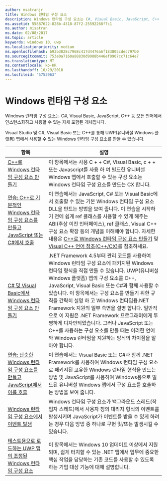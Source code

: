 ```yaml
---
author: msatranjr
title: Windows 런타임 구성 요소
description: Windows 런타임 구성 요소는 C#, Visual Basic, JavaScript, C++ 등 모든 언어에서 인스턴스화하고 사용할 수 있는 자체 포함된 개체입니다.
ms.assetid: 55887622-828b-4318-87f2-25592268f7c1
ms.author: misatran
ms.date: 02/08/2017
ms.topic: article
keywords: windows 10, uwp
ms.localizationpriority: medium
ms.openlocfilehash: b93b3028c7968c417d4476a6f183805cdec797b0
ms.sourcegitcommit: 753e0a7160a88830d9908b446ef0907cc71c64e7
ms.translationtype: MT
ms.contentlocale: ko-KR
ms.lasthandoff: 10/29/2018
ms.locfileid: "5753963"
---
```

# <a name="windows-runtime-components"></a>Windows 런타임 구성 요소
Windows 런타임 구성 요소는 C#, Visual Basic, JavaScript, C++ 등 모든 언어에서 인스턴스화하고 사용할 수 있는 자체 포함된 개체입니다.

Visual Studio 및 C#, Visual Basic 또는 C++를 통해 UWP(유니버설 Windows 플랫폼) 앱에서 사용할 수 있는 Windows 런타임 구성 요소를 만들 수 있습니다.

| 항목 | 설명 |
|-------|-------------|
| [C++로 Windows 런타임 구성 요소 만들기](creating-windows-runtime-components-in-cpp.md) | 이 항목에서는 사용 C + + C#, Visual Basic, c + + 또는 Javascript를 사용 하 여 빌드한 유니버설 Windows 앱에서 호출할 수 있는 구성 요소는 Windows 런타임 구성 요소를 만드는 CX 합니다. |
| [연습: C++로 기본적인 Windows 런타임 구성 요소를 만들고 JavaScript 또는 C#에서 호출](walkthrough-creating-a-basic-windows-runtime-component-in-cpp-and-calling-it-from-javascript-or-csharp.md) | 이 연습에서는 JavaScript, C# 또는 Visual Basic에서 호출할 수 있는 기본 Windows 런타임 구성 요소 DLL을 만드는 방법을 보여 줍니다. 이 연습을 시작하기 전에 쉽게 ref 클래스를 사용할 수 있게 해주는 ABI(추상 이진 인터페이스), ref 클래스, Visual C++ 구성 요소 확장 등의 개념을 이해해야 합니다. 자세한 내용은 [C++로 Windows 런타임 구성 요소 만들기](creating-windows-runtime-components-in-cpp.md) 및 [Visual C++ 언어 참조(C++/CX)](https://msdn.microsoft.com/library/windows/apps/xaml/hh699871.aspx)를 참조하세요. |
| [C# 및 Visual Basic에서 Windows 런타임 구성 요소 만들기](creating-windows-runtime-components-in-csharp-and-visual-basic.md) | .NET Framework 4.5부터 관리 코드를 사용하여 Windows 런타임 구성 요소에 패키지된 Windows 런타임 형식을 직접 만들 수 있습니다. UWP(유니버설 Windows 플랫폼) 앱의 구성 요소를 C++, JavaScript, Visual Basic 또는 C#과 함께 사용할 수 있습니다. 이 항목에서는 구성 요소를 만들기 위한 규칙을 간략히 설명 하 고 Windows 런타임용.NET Framework 지원의 일부 측면을 설명 합니다. 일반적으로 이 지원은 .NET Framework 프로그래머에게 투명하게 디자인되었습니다. 그러나 JavaScript 또는 C++를 사용하는 구성 요소를 만들 때는 이러한 언어와 Windows 런타임을 지원하는 방식의 차이점을 알아야 합니다. |
| [연습: 단순한 Windows 런타임 구성 요소를 만들고 JavaScript에서 이를 호출](walkthrough-creating-a-simple-windows-runtime-component-and-calling-it-from-javascript.md) | 이 연습에서는 Visual Basic 또는 C#과 함께 .NET Framework를 사용하여 Windows 런타임 구성 요소로 패키지된 고유한 Windows 런타임 형식을 만드는 방법 및 JavaScript를 사용하여 Windows용으로 빌드된 유니버설 Windows 앱에서 구성 요소를 호출하는 방법을 보여 줍니다. |
| [Windows 런타임 구성 요소에서 이벤트 발생](raising-events-in-windows-runtime-components.md) | Windows 런타임 구성 요소가 백그라운드 스레드(작업자 스레드)에서 사용자 정의 대리자 형식의 이벤트를 발생시키며 JavaScript가 이벤트를 받을 수 있게 하려는 경우 다음 방법 중 하나로 구현 및/또는 발생시킬 수 있습니다. | 
| [테스트용으로 로드하는 UWP 앱의 조정된 Windows 런타임 구성 요소](brokered-windows-runtime-components-for-side-loaded-windows-store-apps.md) | 이 항목에서는 Windows 10 업데이트 이상에서 지원되며, 쉽게 터치할 수 있는 .NET 앱에서 업무에 중요한 핵심 작업을 담당하는 기존 코드를 사용할 수 있도록 하는 기업 대상 기능에 대해 설명합니다. |
